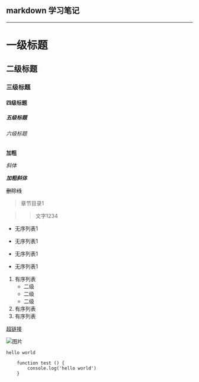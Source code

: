 ## markdown 学习笔记

---

# 一级标题
## 二级标题
### 三级标题
#### 四级标题
##### 五级标题
###### 六级标题


**加粗**

*斜体*

***加粗斜体***

~~删除线~~



> 章节目录1

>> 文字1234


* 无序列表1
- 无序列表1
+ 无序列表1
* 无序列表1

1. 有序列表
    * 二级
    * 二级
    * 二级
2. 有序列表
3. 有序列表

[超链接](http://www.baidu.com)

![图片](http://img5.imgtn.bdimg.com/it/u=415293130,2419074865&fm=26&gp=0.jpg)


`hello world`

```
    function test () {
        console.log('hello world')
    }
```